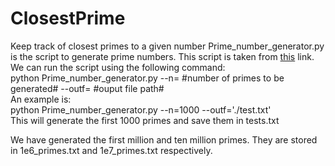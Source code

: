 # ClosestPrime
Keep track of closest primes to a given number
Prime_number_generator.py is the script to generate prime numbers. This script is taken from [this](https://vict0rs.ch/2019/03/25/generating-hundre-million-primes/ "Generating primes") link. 
We can run the script using the following command:  
python Prime_number_generator.py --n= #number of primes to be generated# --outf= #ouput file path#    
An example is:  
python Prime_number_generator.py --n=1000 --outf='./test.txt'  
This will generate the first 1000 primes and save them in tests.txt

We have generated the first million and ten million primes. They are stored in 1e6_primes.txt and 1e7_primes.txt respectively. 
